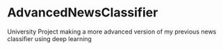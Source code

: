 # AdvancedNewsClassifier
University Project making a more advanced version of my previous news classifier using deep learning
